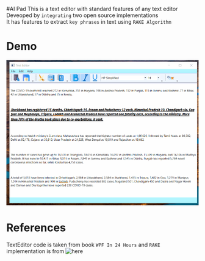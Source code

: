 #AI Pad
This is a text editor with standard features of any text editor  
Deveoped by ```integrating``` two open source implementations  
It has features to extract ```key phrases``` in text using ```RAKE Algorithm```  

# Demo

![](https://github.com/getmlcode/AI-Pad/blob/master/AI%20Pad%20Demo.gif)

# References

TextEditor code is taken from book ```WPF In 24 Hours``` and ```RAKE```  
implementation is from ![here](https://github.com/benmcevoy/Rake/blob/master/Rake/Rake.cs)
